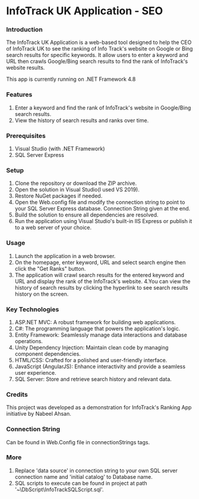 # InfoTrack UK Application - SEO
### Introduction
The InfoTrack UK Application is a web-based tool designed to help the CEO of InfoTrack UK to see the ranking of Info Track's website on Google or Bing search results for specific keywords. It allow users to enter a keyword and URL then crawls Google/Bing search results to find the rank of InfoTrack's website results.

This app is currently running on .NET Framework 4.8

### Features
1. Enter a keyword and find the rank of InfoTrack's website in Google/Bing search results.
2. View the history of search results and ranks over time.

### Prerequisites
1. Visual Studio (with .NET Framework)
2. SQL Server Express

### Setup
1. Clone the repository or download the ZIP archive.
2. Open the solution in Visual Studio(I used VS 2019).
3. Restore NuGet packages if needed.
4. Open the Web.config file and modify the connection string to point to your SQL Server Express database. Connection String given at the end.
5. Build the solution to ensure all dependencies are resolved.
6. Run the application using Visual Studio's built-in IIS Express or publish it to a web server of your choice.

### Usage
1. Launch the application in a web browser.
2. On the homepage, enter keyword, URL and select search engine then click the "Get Ranks" button.
3. The application will crawl search results for the entered keyword and URL and display the rank of the InfoTrack's website.
4.You can view the history of search results by clicking the hyperlink to see search results history on the screen.

### Key Technologies
1. ASP.NET MVC: A robust framework for building web applications.
2. C#: The programming language that powers the application's logic.
2. Entity Framework: Seamlessly manage data interactions and database operations.
4. Unity Dependency Injection: Maintain clean code by managing component dependencies.
5. HTML/CSS: Crafted for a polished and user-friendly interface.
6. JavaScript (AngularJS): Enhance interactivity and provide a seamless user experience.
7. SQL Server: Store and retrieve search history and relevant data.

### Credits
This project was developed as a demonstration for InfoTrack's Ranking App initiative by Nabeel Ahsan.

### Connection String
Can be found in Web.Config file in connectionStrings tags.

### More
1. Replace 'data source' in connection string to your own SQL server connection name and 'initial catalog' to Database name.
2. SQL scripts to execute can be found in project at path
'~\DbScript\InfoTrackSQLScript.sql'.
